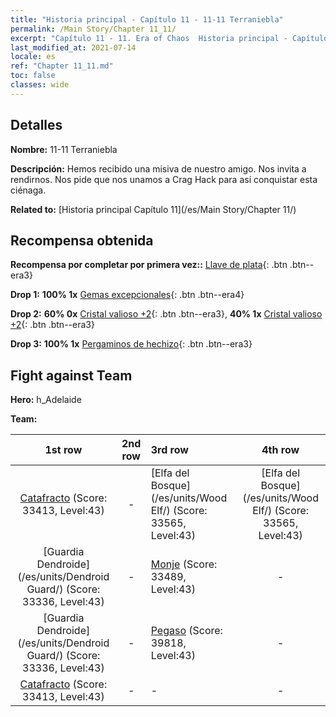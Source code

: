 ```yaml
---
title: "Historia principal - Capítulo 11 - 11-11 Terraniebla"
permalink: /Main Story/Chapter 11_11/
excerpt: "Capítulo 11 - 11. Era of Chaos  Historia principal - Capítulo 11_11. 11-11 Terraniebla"
last_modified_at: 2021-07-14
locale: es
ref: "Chapter 11_11.md"
toc: false
classes: wide
---
```


## Detalles

 **Nombre:** 11-11 Terraniebla

 **Descripción:** Hemos recibido una misiva de nuestro amigo. Nos invita a rendirnos. Nos pide que nos unamos a Crag Hack para así conquistar esta ciénaga.

 **Related to:** [Historia principal Capítulo 11](/es/Main Story/Chapter 11/)

## Recompensa obtenida

 **Recompensa por completar por primera vez::** [Llave de plata](/ItemsES/con_693/){: .btn .btn--era3}

 **Drop 1:** **100% 1x** [Gemas excepcionales](/ItemsES/mat_37/){: .btn .btn--era4}

 **Drop 2:** **60% 0x** [Cristal valioso +2](/ItemsES/mat_31/){: .btn .btn--era3}, **40% 1x** [Cristal valioso +2](/ItemsES/mat_31/){: .btn .btn--era3}

 **Drop 3:** **100% 1x** [Pergaminos de hechizo](/ItemsES/con_694/){: .btn .btn--era3}


## Fight against Team
 **Hero:** h_Adelaide

 **Team:**


  | 1st row | 2nd row | 3rd row | 4th row |
  |:----:|:----:|:----|:----:|
  | [Catafracto](/es/units/Cavalier/) (Score: 33413, Level:43)  | - | [Elfa del Bosque](/es/units/Wood Elf/) (Score: 33565, Level:43)  | [Elfa del Bosque](/es/units/Wood Elf/) (Score: 33565, Level:43)  |
  | [Guardia Dendroide](/es/units/Dendroid Guard/) (Score: 33336, Level:43)  | - | [Monje](/es/units/Monk/) (Score: 33489, Level:43)  | - |
  | [Guardia Dendroide](/es/units/Dendroid Guard/) (Score: 33336, Level:43)  | - | [Pegaso](/es/units/Pegasus/) (Score: 39818, Level:43)  | - |
  | [Catafracto](/es/units/Cavalier/) (Score: 33413, Level:43)  | - | - | - |


